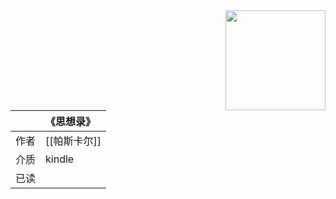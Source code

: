 <img src='https://picture-guan.oss-cn-hangzhou.aliyuncs.com/20220817154939.png' style='float:right ; width:160px;height:80 px'/>

|      | 《思想录》                                   |
|:-------|:---------------------------------------------|
|  作者    | [[帕斯卡尔]]                           |
|  介质    |   kindle                      |
|  已读    |                      |
